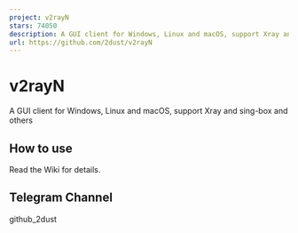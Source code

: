 ```yaml
---
project: v2rayN
stars: 74050
description: A GUI client for Windows, Linux and macOS, support Xray and sing-box and others
url: https://github.com/2dust/v2rayN
---
```


v2rayN
======

A GUI client for Windows, Linux and macOS, support Xray and sing-box and others

How to use
----------

Read the Wiki for details.

Telegram Channel
----------------

github\_2dust
